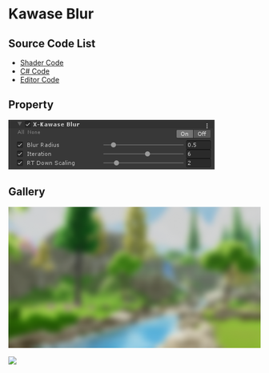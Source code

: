 
# Kawase Blur

## Source Code List
- [Shader Code](Shader/KawaseBlur.shader)
- [C# Code](KawaseBlur.cs)
- [Editor Code](Editor/KawaseBlurEditor.cs)


## Property
![](../../../../Media/Blur/KawaseBlur/KawaseBlurProperty.png)

## Gallery
![](../../../../Media/Blur/KawaseBlur/KawaseBlur.png)

![](../../../../Media/Blur/KawaseBlur/KawaseBlur.gif)
